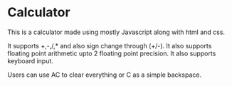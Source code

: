 # Calculator

This is a calculator made using mostly Javascript along with html and css.

It supports +,-,/,* and also sign change through (+/-).
It also supports floating point arithmetic upto 2 floating point precision.
It also supports keyboard input.

Users can use AC to clear everything or C as a simple backspace.